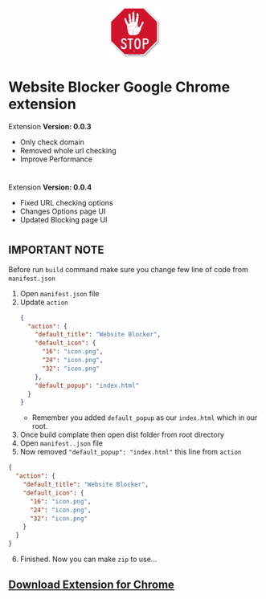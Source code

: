 <p align="center">
  <img src="public/icon.png" alt="Website blocker logo" width="100px" height="100px" />
</p>

# Website Blocker Google Chrome extension

Extension **Version: 0.0.3**

- Only check domain
- Removed whole url checking
- Improve Performance

#

Extension **Version: 0.0.4**

- Fixed URL checking options
- Changes Options page UI
- Updated Blocking page UI

#

## IMPORTANT NOTE

Before run `build` command make sure you change few line of code from
`manifest.json`

1. Open `manifest.json` file
2. Update `action`
   ```json
   {
     "action": {
       "default_title": "Website Blocker",
       "default_icon": {
         "16": "icon.png",
         "24": "icon.png",
         "32": "icon.png"
       },
       "default_popup": "index.html"
     }
   }
   ```
   - Remember you added `default_popup` as our `index.html` which in our root.
3. Once build complate then open dist folder from root directory
4. Open `manifest..json` file
5. Now removed `"default_popup": "index.html"` this line from `action`

```json
{
  "action": {
    "default_title": "Website Blocker",
    "default_icon": {
      "16": "icon.png",
      "24": "icon.png",
      "32": "icon.png"
    }
  }
}
```

6. Finished. Now you can make `zip` to use...

## [Download Extension for Chrome](./extension-chrome/dist.zip)
